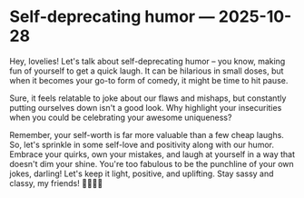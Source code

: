 # Self-deprecating humor — 2025-10-28

Hey, lovelies! Let's talk about self-deprecating humor – you know, making fun of yourself to get a quick laugh. It can be hilarious in small doses, but when it becomes your go-to form of comedy, it might be time to hit pause.

Sure, it feels relatable to joke about our flaws and mishaps, but constantly putting ourselves down isn't a good look. Why highlight your insecurities when you could be celebrating your awesome uniqueness?

Remember, your self-worth is far more valuable than a few cheap laughs. So, let's sprinkle in some self-love and positivity along with our humor. Embrace your quirks, own your mistakes, and laugh at yourself in a way that doesn't dim your shine. You're too fabulous to be the punchline of your own jokes, darling! Let's keep it light, positive, and uplifting. Stay sassy and classy, my friends! 💁‍♀️✨🌟